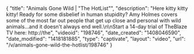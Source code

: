 {
    "title": "Animals Gone Wild | \"The HotList\"",
    "description": "Here kitty kitty kitty! Ready for some disbelief in human stupidity? Amy Holmes covers some of the most far out people that get up close and personal with wild animals...and it doesn't always end well.\n\nStart a 14-day trial of TheBlaze TV here: http:\/\/the",
    "videoid": "198746",
    "date_created": "1408046590",
    "date_modified": "1418181885",
    "type": "captivate",
    "layout": "video",
    "url": "\/v\/animals-gone-wild-the-hotlist\/198746"
}